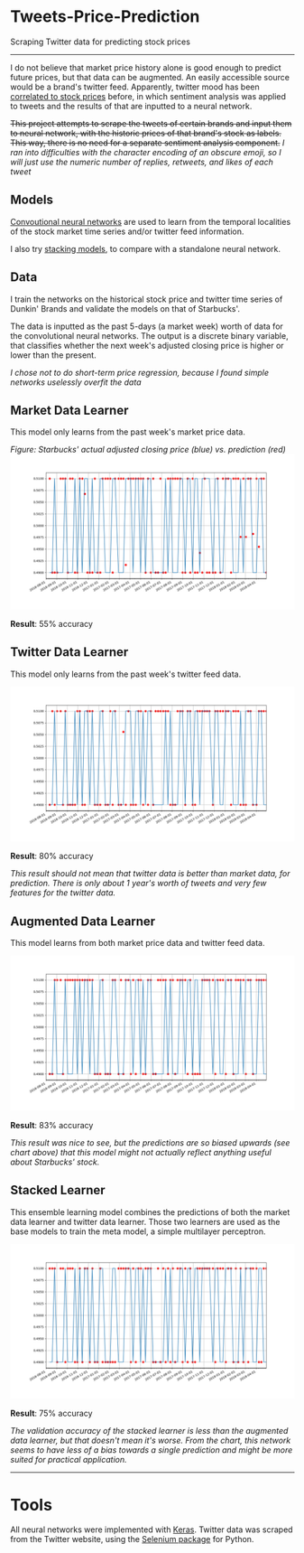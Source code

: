 # Tweets-Price-Prediction
Scraping Twitter data for predicting stock prices

---

I do not believe that market price history alone is good enough to predict future prices, but that data can be augmented. An easily accessible source would be a brand's twitter feed. Apparently, twitter mood has been [correlated to stock prices](https://arxiv.org/pdf/1010.3003.pdf) before, in which sentiment analysis was applied to tweets and the results of that are inputted to a neural network.

~~This project attempts to scrape the tweets of certain brands and input them to neural network, with the historic prices of that brand's stock as labels. This way, there is no need for a separate sentiment analysis component.~~ *I ran into difficulties with the character encoding of an obscure emoji, so I will just use the numeric number of replies, retweets, and likes of each tweet*

## Models

[Convoutional neural networks](http://cs231n.github.io/convolutional-networks/) are used to learn from the temporal localities of the stock market time series and/or twitter feed information.

I also try [stacking models](https://www.kdnuggets.com/2016/11/data-science-basics-intro-ensemble-learners.html), to compare with a standalone neural network.

## Data

I train the networks on the historical stock price and twitter time series of Dunkin' Brands and validate the models on that of Starbucks'. 

The data is inputted as the past 5-days (a market week) worth of data for the convolutional neural networks. The output is a discrete binary variable, that classifies whether the next week's adjusted closing price is higher or lower than the present.

*I chose not to do short-term price regression, because I found simple networks uselessly overfit the data*

## Market Data Learner

This model only learns from the past week's market price data.

*Figure: Starbucks' actual adjusted closing price (blue) vs. prediction (red)* 
<img alt="Market Data Learner Chart" src="plots/unaugmented.png">

**Result**: 55% accuracy

## Twitter Data Learner

This model only learns from the past week's twitter feed data.

<img alt="Market Data Learner Chart" src="plots/just_tweets.png">

**Result**: 80% accuracy

*This result should not mean that twitter data is better than market data, for prediction. There is only about 1 year's worth of tweets and very few features for the twitter data.*

## Augmented Data Learner

This model learns from both market price data and twitter feed data.

<img alt="Market Data Learner Chart" src="plots/augmented.png">

**Result**: 83% accuracy

*This result was nice to see, but the predictions are so biased upwards (see chart above) that this model might not actually reflect anything useful about Starbucks' stock.*

## Stacked Learner

This ensemble learning model combines the predictions of both the market data learner and twitter data learner. Those two learners are used as the base models to train the meta model, a simple multilayer perceptron.

<img alt="Market Data Learner Chart" src="plots/stack.png">

**Result**: 75% accuracy

*The validation accuracy of the stacked learner is less than the augmented data learner, but that doesn't mean it's worse. From the chart, this network seems to have less of a bias towards a single prediction and might be more suited for practical application.*

---

# Tools
All neural networks were implemented with [Keras](https://keras.io/).
Twitter data was scraped from the Twitter website, using the [Selenium package](https://pypi.org/project/selenium/) for Python.
